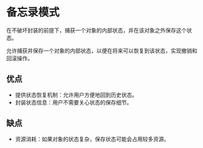 # 备忘录模式

在不破坏封装的前提下，捕获一个对象的内部状态，并在该对象之外保存这个状态。

允许捕获并保存一个对象的内部状态，以便在将来可以恢复到该状态，实现撤销和回滚操作。

## 优点
- 提供状态恢复机制：允许用户方便地回到历史状态。
- 封装状态信息：用户不需要关心状态的保存细节。

## 缺点
- 资源消耗：如果对象的状态复杂，保存状态可能会占用较多资源。